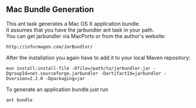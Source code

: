## Mac Bundle Generation ##


This ant task generates a Mac OS X application bundle.  
It assumes that you have the jarbundler ant task in your path.  
You can get jarbundler via MacPorts or from the author's website:

	http://informagen.com/JarBundler/
 
After the installation you again have to add it to your local Maven repository:   

 	mvn install:install-file -Dfile=/path/to/jarbundler.jar -DgroupId=net.sourceforge.jarbundler -DartifactId=jarbundler -Dversion=2.2.0 -Dpackaging=jar

  
To generate an application bundle just run  

	ant bundle
  


